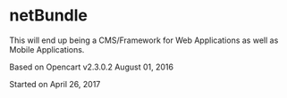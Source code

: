 # netBundle

This will end up being a CMS/Framework for Web Applications as well as Mobile Applications.

Based on Opencart v2.3.0.2 August 01, 2016

Started on April 26, 2017